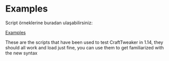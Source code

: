 # Examples
Script örneklerine buradan ulaşabilirsiniz:

[Examples](https://github.com/CraftTweaker/CraftTweaker-Examples/tree/master/1.14)

These are the scripts that have been used to test CraftTweaker in 1.14, they should all work and load just fine, you can use them to get familiarized with the new syntax